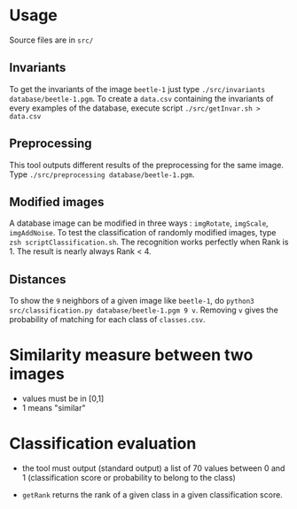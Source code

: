 
# Usage
Source files are in `src/`

## Invariants
To get the invariants of the image `beetle-1` just type `./src/invariants database/beetle-1.pgm`.
To create a `data.csv` containing the invariants of every examples of the database, execute script `./src/getInvar.sh > data.csv`

## Preprocessing
This tool outputs different results of the preprocessing for the same image. Type `./src/preprocessing database/beetle-1.pgm`.

## Modified images
A database image can be modified in three ways : `imgRotate`, `imgScale`, `imgAddNoise`.
To test the classification of randomly modified images, type `zsh scriptClassification.sh`. The recognition works perfectly when Rank is 1. The result is nearly always Rank < 4.

## Distances
To show the `9` neighbors of a given image like `beetle-1`, do `python3 src/classification.py database/beetle-1.pgm 9 v`.
Removing `v` gives the probability of matching for each class of `classes.csv`.


# Similarity measure between two images

- values must be in [0,1]
- 1 means "similar"


# Classification evaluation

- the tool must output (standard output) a list of 70 values between 0
and 1 (classification score or probability to belong to the class)

- ```getRank``` returns the rank of a given class in a given
  classification score.

